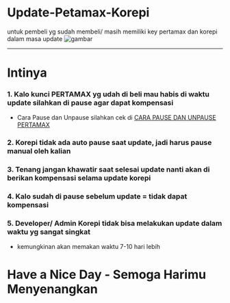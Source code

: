# Update-Petamax-Korepi
untuk pembeli yg sudah membeli/ masih memiliki key pertamax dan korepi dalam masa update
![gambar](https://github.com/ryuhuu/Update-Petamax-Korepi/assets/136698330/c43fc586-ddea-4ad2-917d-326d2836dbfa)

--------------------------------------------------------------------------------------------------------------------------------------------------
# Intinya
### 1. Kalo kunci PERTAMAX yg udah di beli mau habis di waktu update silahkan di pause agar dapat kompensasi
- Cara Pause dan Unpause silahkan cek di [CARA PAUSE DAN UNPAUSE PERTAMAX](<www.google.com>)
### 2. Korepi tidak ada auto pause saat update, jadi harus pause manual oleh kalian
### 3. Tenang jangan khawatir saat selesai update nanti akan di berikan kompensasi selama update korepi
### 4. Kalo sudah di pause sebelum update = tidak dapat kompensasi
### 5. Developer/ Admin Korepi tidak bisa melakukan update dalam waktu yg sangat singkat
- kemungkinan akan memakan waktu 7-10 hari lebih
# Have a Nice Day - Semoga Harimu Menyenangkan
